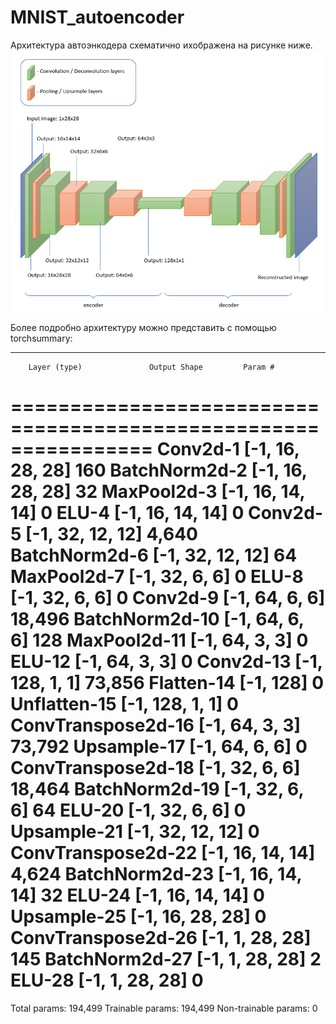 # MNIST_autoencoder
Архитектура автоэнкодера схематично ихображена на рисунке ниже. 
<img src='https://github.com/JosephFrancisTribbiani/MNIST_autoencoder/blob/main/images/architecture.png'></img>

Более подробно архитектуру можно представить с помощью torchsummary:

----------------------------------------------------------------
        Layer (type)               Output Shape         Param #
================================================================
            Conv2d-1           [-1, 16, 28, 28]             160
       BatchNorm2d-2           [-1, 16, 28, 28]              32
         MaxPool2d-3           [-1, 16, 14, 14]               0
               ELU-4           [-1, 16, 14, 14]               0
            Conv2d-5           [-1, 32, 12, 12]           4,640
       BatchNorm2d-6           [-1, 32, 12, 12]              64
         MaxPool2d-7             [-1, 32, 6, 6]               0
               ELU-8             [-1, 32, 6, 6]               0
            Conv2d-9             [-1, 64, 6, 6]          18,496
      BatchNorm2d-10             [-1, 64, 6, 6]             128
        MaxPool2d-11             [-1, 64, 3, 3]               0
              ELU-12             [-1, 64, 3, 3]               0
           Conv2d-13            [-1, 128, 1, 1]          73,856
          Flatten-14                  [-1, 128]               0
        Unflatten-15            [-1, 128, 1, 1]               0
  ConvTranspose2d-16             [-1, 64, 3, 3]          73,792
         Upsample-17             [-1, 64, 6, 6]               0
  ConvTranspose2d-18             [-1, 32, 6, 6]          18,464
      BatchNorm2d-19             [-1, 32, 6, 6]              64
              ELU-20             [-1, 32, 6, 6]               0
         Upsample-21           [-1, 32, 12, 12]               0
  ConvTranspose2d-22           [-1, 16, 14, 14]           4,624
      BatchNorm2d-23           [-1, 16, 14, 14]              32
              ELU-24           [-1, 16, 14, 14]               0
         Upsample-25           [-1, 16, 28, 28]               0
  ConvTranspose2d-26            [-1, 1, 28, 28]             145
      BatchNorm2d-27            [-1, 1, 28, 28]               2
              ELU-28            [-1, 1, 28, 28]               0
================================================================
Total params: 194,499
Trainable params: 194,499
Non-trainable params: 0
